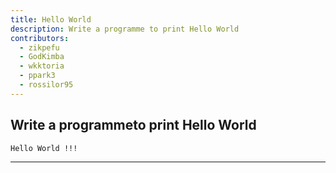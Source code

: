 ```yaml
---
title: Hello World
description: Write a programme to print Hello World
contributors:
  - zikpefu
  - GodKimba
  - wkktoria
  - ppark3
  - rossilor95
---
```


## Write a programmeto print Hello World

```txt
Hello World !!!
```

---
